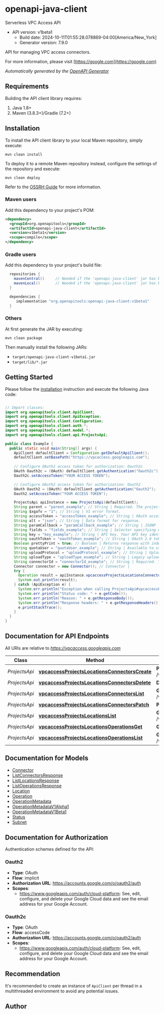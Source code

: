 # openapi-java-client

Serverless VPC Access API
- API version: v1beta1
  - Build date: 2024-10-11T01:55:28.078869-04:00[America/New_York]
  - Generator version: 7.9.0

API for managing VPC access connectors.

  For more information, please visit [https://google.com](https://google.com)

*Automatically generated by the [OpenAPI Generator](https://openapi-generator.tech)*


## Requirements

Building the API client library requires:
1. Java 1.8+
2. Maven (3.8.3+)/Gradle (7.2+)

## Installation

To install the API client library to your local Maven repository, simply execute:

```shell
mvn clean install
```

To deploy it to a remote Maven repository instead, configure the settings of the repository and execute:

```shell
mvn clean deploy
```

Refer to the [OSSRH Guide](http://central.sonatype.org/pages/ossrh-guide.html) for more information.

### Maven users

Add this dependency to your project's POM:

```xml
<dependency>
  <groupId>org.openapitools</groupId>
  <artifactId>openapi-java-client</artifactId>
  <version>v1beta1</version>
  <scope>compile</scope>
</dependency>
```

### Gradle users

Add this dependency to your project's build file:

```groovy
  repositories {
    mavenCentral()     // Needed if the 'openapi-java-client' jar has been published to maven central.
    mavenLocal()       // Needed if the 'openapi-java-client' jar has been published to the local maven repo.
  }

  dependencies {
     implementation "org.openapitools:openapi-java-client:v1beta1"
  }
```

### Others

At first generate the JAR by executing:

```shell
mvn clean package
```

Then manually install the following JARs:

* `target/openapi-java-client-v1beta1.jar`
* `target/lib/*.jar`

## Getting Started

Please follow the [installation](#installation) instruction and execute the following Java code:

```java

// Import classes:
import org.openapitools.client.ApiClient;
import org.openapitools.client.ApiException;
import org.openapitools.client.Configuration;
import org.openapitools.client.auth.*;
import org.openapitools.client.model.*;
import org.openapitools.client.api.ProjectsApi;

public class Example {
  public static void main(String[] args) {
    ApiClient defaultClient = Configuration.getDefaultApiClient();
    defaultClient.setBasePath("https://vpcaccess.googleapis.com");
    
    // Configure OAuth2 access token for authorization: Oauth2c
    OAuth Oauth2c = (OAuth) defaultClient.getAuthentication("Oauth2c");
    Oauth2c.setAccessToken("YOUR ACCESS TOKEN");

    // Configure OAuth2 access token for authorization: Oauth2
    OAuth Oauth2 = (OAuth) defaultClient.getAuthentication("Oauth2");
    Oauth2.setAccessToken("YOUR ACCESS TOKEN");

    ProjectsApi apiInstance = new ProjectsApi(defaultClient);
    String parent = "parent_example"; // String | Required. The project and location in which the configuration should be created, specified in the format `projects/_*_/locations/_*`.
    String $xgafv = "1"; // String | V1 error format.
    String accessToken = "accessToken_example"; // String | OAuth access token.
    String alt = "json"; // String | Data format for response.
    String paramCallback = "paramCallback_example"; // String | JSONP
    String fields = "fields_example"; // String | Selector specifying which fields to include in a partial response.
    String key = "key_example"; // String | API key. Your API key identifies your project and provides you with API access, quota, and reports. Required unless you provide an OAuth 2.0 token.
    String oauthToken = "oauthToken_example"; // String | OAuth 2.0 token for the current user.
    Boolean prettyPrint = true; // Boolean | Returns response with indentations and line breaks.
    String quotaUser = "quotaUser_example"; // String | Available to use for quota purposes for server-side applications. Can be any arbitrary string assigned to a user, but should not exceed 40 characters.
    String uploadProtocol = "uploadProtocol_example"; // String | Upload protocol for media (e.g. \"raw\", \"multipart\").
    String uploadType = "uploadType_example"; // String | Legacy upload protocol for media (e.g. \"media\", \"multipart\").
    String connectorId = "connectorId_example"; // String | Required. The ID to use for this connector.
    Connector connector = new Connector(); // Connector | 
    try {
      Operation result = apiInstance.vpcaccessProjectsLocationsConnectorsCreate(parent, $xgafv, accessToken, alt, paramCallback, fields, key, oauthToken, prettyPrint, quotaUser, uploadProtocol, uploadType, connectorId, connector);
      System.out.println(result);
    } catch (ApiException e) {
      System.err.println("Exception when calling ProjectsApi#vpcaccessProjectsLocationsConnectorsCreate");
      System.err.println("Status code: " + e.getCode());
      System.err.println("Reason: " + e.getResponseBody());
      System.err.println("Response headers: " + e.getResponseHeaders());
      e.printStackTrace();
    }
  }
}

```

## Documentation for API Endpoints

All URIs are relative to *https://vpcaccess.googleapis.com*

Class | Method | HTTP request | Description
------------ | ------------- | ------------- | -------------
*ProjectsApi* | [**vpcaccessProjectsLocationsConnectorsCreate**](docs/ProjectsApi.md#vpcaccessProjectsLocationsConnectorsCreate) | **POST** /v1beta1/{parent}/connectors | 
*ProjectsApi* | [**vpcaccessProjectsLocationsConnectorsDelete**](docs/ProjectsApi.md#vpcaccessProjectsLocationsConnectorsDelete) | **DELETE** /v1beta1/{name} | 
*ProjectsApi* | [**vpcaccessProjectsLocationsConnectorsList**](docs/ProjectsApi.md#vpcaccessProjectsLocationsConnectorsList) | **GET** /v1beta1/{parent}/connectors | 
*ProjectsApi* | [**vpcaccessProjectsLocationsConnectorsPatch**](docs/ProjectsApi.md#vpcaccessProjectsLocationsConnectorsPatch) | **PATCH** /v1beta1/{name} | 
*ProjectsApi* | [**vpcaccessProjectsLocationsList**](docs/ProjectsApi.md#vpcaccessProjectsLocationsList) | **GET** /v1beta1/{name}/locations | 
*ProjectsApi* | [**vpcaccessProjectsLocationsOperationsGet**](docs/ProjectsApi.md#vpcaccessProjectsLocationsOperationsGet) | **GET** /v1beta1/{name} | 
*ProjectsApi* | [**vpcaccessProjectsLocationsOperationsList**](docs/ProjectsApi.md#vpcaccessProjectsLocationsOperationsList) | **GET** /v1beta1/{name}/operations | 


## Documentation for Models

 - [Connector](docs/Connector.md)
 - [ListConnectorsResponse](docs/ListConnectorsResponse.md)
 - [ListLocationsResponse](docs/ListLocationsResponse.md)
 - [ListOperationsResponse](docs/ListOperationsResponse.md)
 - [Location](docs/Location.md)
 - [Operation](docs/Operation.md)
 - [OperationMetadata](docs/OperationMetadata.md)
 - [OperationMetadataV1Alpha1](docs/OperationMetadataV1Alpha1.md)
 - [OperationMetadataV1Beta1](docs/OperationMetadataV1Beta1.md)
 - [Status](docs/Status.md)
 - [Subnet](docs/Subnet.md)


<a id="documentation-for-authorization"></a>
## Documentation for Authorization


Authentication schemes defined for the API:
<a id="Oauth2"></a>
### Oauth2

- **Type**: OAuth
- **Flow**: implicit
- **Authorization URL**: https://accounts.google.com/o/oauth2/auth
- **Scopes**: 
  - https://www.googleapis.com/auth/cloud-platform: See, edit, configure, and delete your Google Cloud data and see the email address for your Google Account.

<a id="Oauth2c"></a>
### Oauth2c

- **Type**: OAuth
- **Flow**: accessCode
- **Authorization URL**: https://accounts.google.com/o/oauth2/auth
- **Scopes**: 
  - https://www.googleapis.com/auth/cloud-platform: See, edit, configure, and delete your Google Cloud data and see the email address for your Google Account.


## Recommendation

It's recommended to create an instance of `ApiClient` per thread in a multithreaded environment to avoid any potential issues.

## Author



